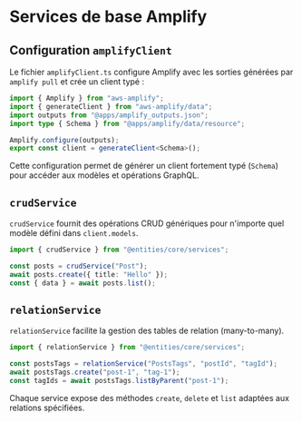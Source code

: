 # Services de base Amplify

## Configuration `amplifyClient`

Le fichier `amplifyClient.ts` configure Amplify avec les sorties générées par `amplify pull` et crée un client typé :

```ts
import { Amplify } from "aws-amplify";
import { generateClient } from "aws-amplify/data";
import outputs from "@apps/amplify_outputs.json";
import type { Schema } from "@apps/amplify/data/resource";

Amplify.configure(outputs);
export const client = generateClient<Schema>();
```

Cette configuration permet de générer un client fortement typé (`Schema`) pour accéder aux modèles et opérations GraphQL.

## `crudService`

`crudService` fournit des opérations CRUD génériques pour n'importe quel modèle défini dans `client.models`.

```ts
import { crudService } from "@entities/core/services";

const posts = crudService("Post");
await posts.create({ title: "Hello" });
const { data } = await posts.list();
```

## `relationService`

`relationService` facilite la gestion des tables de relation (many-to-many).

```ts
import { relationService } from "@entities/core/services";

const postsTags = relationService("PostsTags", "postId", "tagId");
await postsTags.create("post-1", "tag-1");
const tagIds = await postsTags.listByParent("post-1");
```

Chaque service expose des méthodes `create`, `delete` et `list` adaptées aux relations spécifiées.
